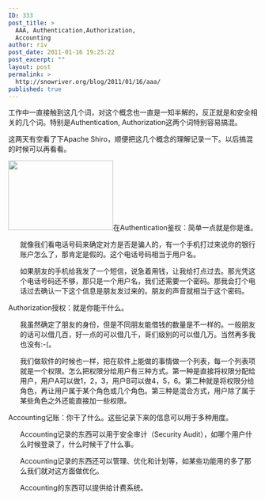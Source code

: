 ```yaml
---
ID: 333
post_title: >
  AAA, Authentication,Authorization,
  Accounting
author: riv
post_date: 2011-01-16 19:25:22
post_excerpt: ""
layout: post
permalink: >
  http://snowriver.org/blog/2011/01/16/aaa/
published: true
---
```

工作中一直接触到这几个词，对这个概念也一直是一知半解的，反正就是和安全相关的几个词。特别是Authentication, Authorization这两个词特别容易搞混。

这两天有空看了下Apache Shiro，顺便把这几个概念的理解记录一下。以后搞混的时候可以再看看。

<img alt="" src="http://media.smashingmagazine.com/cdn_noupe/img/ror/authentication.jpg" title="authentication" class="alignright" width="212" height="141" />在Authentication鉴权：简单一点就是你是谁。
<ol>
就像我们看电话号码来确定对方是否是骗人的，有一个手机打过来说你的银行账户怎么了，那肯定是假的。这个电话号码相当于用户名。</ol>
<ol>如果朋友的手机给我发了一个短信，说急着用钱，让我给打点过去。那光凭这个电话号码还不够，那只是一个用户名，我们还需要一个密码。那我会打个电话过去确认一下这个信息是朋友发过来的。朋友的声音就相当于这个密码。</ol>

Authorization授权：就是你能干什么。
<ol>我虽然确定了朋友的身份，但是不同朋友能借钱的数量是不一样的。一般朋友的话可以借几百，好一点的可以借几千，哥们级别的可以借几万。当然再多我也没有:-(。</ol>
<ol>我们做软件的时候也一样，把在软件上能做的事情做一个列表，每一个列表项就是一个权限。怎么把权限分给用户有三种方式。第一种是直接将权限分配给用户，用户A可以做1，2，3，用户B可以做4，5，6。第二种就是将权限分给角色，再让用户属于某个角色或几个角色。第三种是混合方式，用户除了属于某些角色之外还能直接加一些权限。</ol>

Accounting记账：你干了什么。这些记录下来的信息可以用于多种用度。
<ol>Accounting记录的东西可以用于安全审计（Security Audit），如哪个用户什么时候登录了，什么时候干了什么事。</ol>
<ol>Accounting记录的东西还可以管理、优化和计划等，如某些功能用的多了那么我们就对这方面做优化。</ol>
<ol>Accounting的东西可以提供给计费系统。</ol>